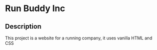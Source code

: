 # Run Buddy Inc

  ## Description
  This project is a website for a running company, it uses vanilla HTML and CSS
